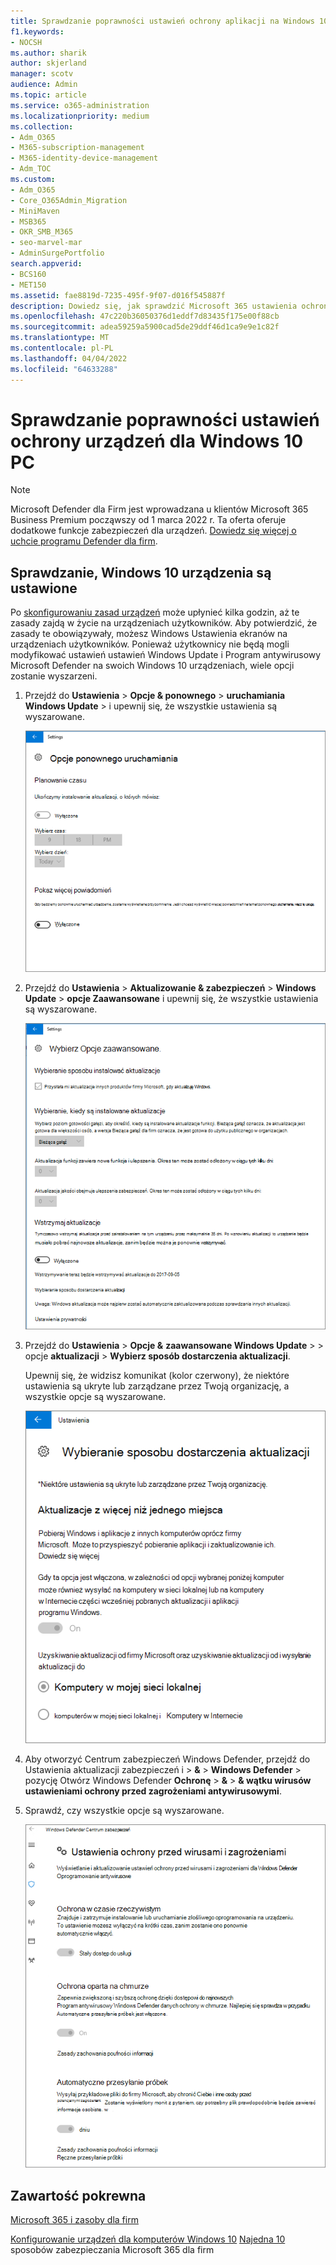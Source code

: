```yaml
---
title: Sprawdzanie poprawności ustawień ochrony aplikacji na Windows 10 PC
f1.keywords:
- NOCSH
ms.author: sharik
author: skjerland
manager: scotv
audience: Admin
ms.topic: article
ms.service: o365-administration
ms.localizationpriority: medium
ms.collection:
- Adm_O365
- M365-subscription-management
- M365-identity-device-management
- Adm_TOC
ms.custom:
- Adm_O365
- Core_O365Admin_Migration
- MiniMaven
- MSB365
- OKR_SMB_M365
- seo-marvel-mar
- AdminSurgePortfolio
search.appverid:
- BCS160
- MET150
ms.assetid: fae8819d-7235-495f-9f07-d016f545887f
description: Dowiedz się, jak sprawdzić Microsoft 365 ustawienia ochrony aplikacji dla firm miały wpływ na ustawienia ochrony aplikacji Windows 10 urządzeniach.
ms.openlocfilehash: 47c220b36050376d1eddf7d83435f175e00f88cb
ms.sourcegitcommit: adea59259a5900cad5de29ddf46d1ca9e9e1c82f
ms.translationtype: MT
ms.contentlocale: pl-PL
ms.lasthandoff: 04/04/2022
ms.locfileid: "64633288"
---
```

# <a name="validate-device-protection-settings-for-windows-10-pcs"></a>Sprawdzanie poprawności ustawień ochrony urządzeń dla Windows 10 PC

> [!NOTE]
> Microsoft Defender dla Firm jest wprowadzana u klientów Microsoft 365 Business Premium począwszy od 1 marca 2022 r. Ta oferta oferuje dodatkowe funkcje zabezpieczeń dla urządzeń. [Dowiedz się więcej o uchcie programu Defender dla firm](../../security/defender-business/mdb-overview.md).

## <a name="verify-that-windows-10-device-policies-are-set"></a>Sprawdzanie, Windows 10 urządzenia są ustawione

Po [skonfigurowaniu zasad urządzeń](../../business-premium/m365bp-protection-settings-for-windows-10-pcs.md) może upłynieć kilka godzin, aż te zasady zajdą w życie na urządzeniach użytkowników. Aby potwierdzić, że zasady te obowiązywały, możesz Windows Ustawienia ekranów na urządzeniach użytkowników. Ponieważ użytkownicy nie będą mogli modyfikować ustawień ustawień Windows Update i Program antywirusowy Microsoft Defender na swoich Windows 10 urządzeniach, wiele opcji zostanie wyszarzeni.
  
1. Przejdź do **Ustawienia** \> **Opcje &amp; ponownego** \> **uruchamiania Windows Update** \> i upewnij się, że wszystkie ustawienia są wyszarowane. 
    
    ![Wszystkie opcje Uruchom ponownie są wyszarowane.](../../media/31308da9-18b0-47c5-bbf6-d5fa6747c376.png)
  
2. Przejdź do **Ustawienia** \> **Aktualizowanie &amp; zabezpieczeń** \> **Windows Update** \> **opcje Zaawansowane** i upewnij się, że wszystkie ustawienia są wyszarowane. 
    
    ![Windows opcje aktualizacji zaawansowanych są wyszarowane.](../../media/049cf281-d503-4be9-898b-c0a3286c7fc2.png)
  
3. Przejdź do **Ustawienia** \> **Opcje &amp;** **zaawansowane Windows Update** \> \> opcje **aktualizacji** \> **Wybierz sposób dostarczenia aktualizacji**.
    
    Upewnij się, że widzisz komunikat (kolor czerwony), że niektóre ustawienia są ukryte lub zarządzane przez Twoją organizację, a wszystkie opcje są wyszarowane.
    
    ![Strona Wybieranie sposobu dostarczenia aktualizacji wskazuje, że ustawienia są ukryte lub zarządzane przez Organizację.](../../media/6b3e37c5-da41-4afd-9983-b4f406216b59.png)
  
4. Aby otworzyć Centrum zabezpieczeń Windows Defender, przejdź do Ustawienia aktualizacji zabezpieczeń i  \> **&amp;** \> **Windows Defender** \> pozycję Otwórz Windows Defender **Ochronę** \> **&amp;** \> **&amp; wątku wirusów ustawieniami ochrony przed zagrożeniami antywirusowymi**. 
    
5. Sprawdź, czy wszystkie opcje są wyszarowane. 
    
    ![Ustawienia ochrony przed wirusami i zagrożeniami są wyszarowane.](../../media/9ca68d40-a5d9-49d7-92a4-c581688b5926.png)
  
## <a name="related-content"></a>Zawartość pokrewna

[Microsoft 365 i zasoby dla firm](/admin)

[Konfigurowanie urządzeń dla komputerów Windows 10](../../business-premium/m365bp-protection-settings-for-windows-10-devices.md)
 [Najedna 10](../../admin/security-and-compliance/secure-your-business-data.md) sposobów zabezpieczania Microsoft 365 dla firm
